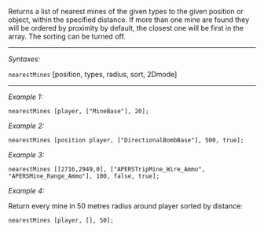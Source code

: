 Returns a list of nearest mines of the given types to the given position or object, within the specified distance.
If more than one mine are found they will be ordered by proximity by default, the closest one will be first in the array. The sorting can be turned off.


---
*Syntaxes:*

`nearestMines` [position, types, radius, sort, 2Dmode]

---
*Example 1:*

```sqf
nearestMines [player, ["MineBase"], 20];
```

*Example 2:*

```sqf
nearestMines [position player, ["DirectionalBombBase"], 500, true];
```

*Example 3:*

```sqf
nearestMines [[2716,2949,0], ["APERSTripMine_Wire_Ammo", "APERSMine_Range_Ammo"], 100, false, true];
```

*Example 4:*

Return every mine in 50 metres radius around player sorted by distance:

```sqf
nearestMines [player, [], 50];
```